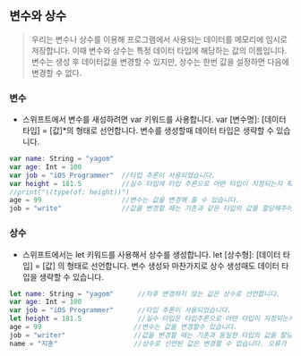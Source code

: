 ## 변수와 상수
> 우리는 변수나 상수를 이용해 프로그램에서 사용되는 데이터를 메모리에 임시로 저장합니다. 이때 변수와 상수는 특정 데이터 타입에 해당하는 값의 이름입니다. 변수는 생성 후 데이터값을 변경할 수 있지만, 상수는 한번 값을 설정하면 다음에 변경할 수 없다.

### 변수
- 스위프트에서 변수를 새성하려면 var 키워드를 사용합니다. var [변수명]: [데이터 타입] = [값]*의 형태로 선언합니다. 변수를 생성할때 데이터 타입은 생략할 수 있습니다.

```swift 
var name: String = "yagom"
var age: Int = 100
var job = "iOS Programmer"  //타입 추론이 사용되었습니다.
var height = 181.5          //실수 타입에 타입 추론으로 어떤 타입이 지정되는지 확인해보자.
//print("\(type(of: height))")
age = 99                    //변수는 값을 변경해 줄 수 있습니다.
job = "write"               //값을 변경할 때는 기존과 같은 타입의 값을 할당해주어야 합니다.
```
### 상수
- 스위프트에서는 let 키워드를 사용해서 상수를 생성합니다. let [상수형]: [데이터 타입] = [값] 의 형태로 선언합니다. 변수 생성돠 마찬가지로 상수 생성때도 데이터 타입을 생략할 수 있습니다.

```swift
let name: String = "yagom"      //차후 변경하지 않는 값은 상수로 선언합니다. 
var age: Int = 100
var job = "iOS Programmer"      //타입 추론이 사용되었습니다. 
let height = 181.5              //실수 타입은 타입추론으로 어떤 타입이 지정되는지 확인해보세요.
age = 99                       //변수는 값을 변경할수 있습니다.
job = "writer"                 //값을 변경할 때는 기존과 동일한 타입의 값을 할당해야 합니다.
name = "지훈"                   //상수로 선언된 값은 변경할 수 없습니다. 오류가 발생합니다.
```
